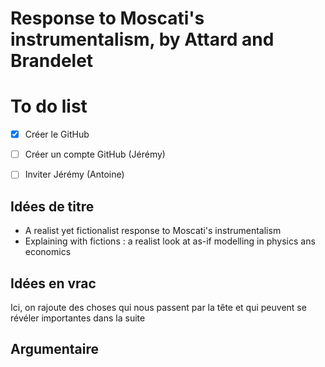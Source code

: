 # Response to Moscati's instrumentalism, by Attard and Brandelet

# To do list

- [X] Créer le GitHub
- [ ] Créer un compte GitHub (Jérémy)
- [ ] Inviter Jérémy (Antoine)


## Idées de titre

- A realist yet fictionalist response to Moscati's instrumentalism
- Explaining with fictions : a realist look at as-if modelling in physics ans economics

## Idées en vrac

Ici, on rajoute des choses qui nous passent par la tête et qui peuvent se révéler importantes dans la suite

## Argumentaire


